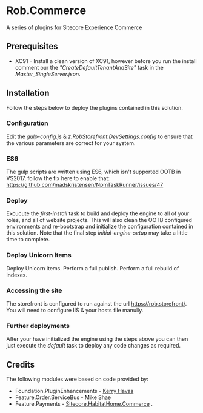 # Rob.Commerce
A series of plugins for Sitecore Experience Commerce

## Prerequisites
* XC91 - Install a clean version of XC91, however before you run the install comment our the _"CreateDefaultTenantAndSite"_ task in the _Master_SingleServer.json_.

## Installation
Follow the steps below to deploy the plugins contained in this solution.

### Configuration
Edit the _gulp-config.js_ & _z.RobStorefront.DevSettings.config_ to ensure that the various parameters are correct for your system. 

### ES6
The gulp scripts are written using ES6, which isn't supported OOTB in VS2017, follow the fix here to enable that: https://github.com/madskristensen/NpmTaskRunner/issues/47

### Deploy
Excucute the _first-install_ task to build and deploy the engine to all of your roles, and all of website projects. This will also clean the OOTB configured environments and re-bootstrap and initialize the configuration contained in this solution. Note that the final step _initial-engine-setup_ may take a little time to complete.

### Deploy Unicorn Items
Deploy Unicorn items.
Perform a full publish.
Perform a full rebuild of indexes.

### Accessing the site
The storefront is configured to run against the url https://rob.storefront/. You will need to configure IIS & your hosts file manully.

### Further deployments
After your have initialized the engine using the steps above you can then just execute the _default_ task to deploy any code changes as required.

## Credits
The following modules were based on code provided by:
- Foundation.PluginEnhancements - [Kerry Havas](https://github.com/kerryhavas)
- Feature.Order.ServiceBus - Mike Shae
- Feature.Payments - [Sitecore.HabitatHome.Commerce](https://github.com/Sitecore/Sitecore.HabitatHome.Commerce)
.